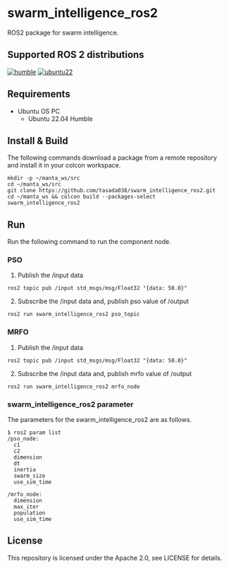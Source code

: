 # swarm_intelligence_ros2
ROS2 package for swarm intelligence.

## Supported ROS 2 distributions

[![humble][humble-badge]][humble]
[![ubuntu22][ubuntu22-badge]][ubuntu22]

## Requirements
- Ubuntu OS PC
  - Ubuntu 22.04 Humble

## Install & Build
The following commands download a package from a remote repository and install it in your colcon workspace.

```sh: Terminal
mkdir -p ~/manta_ws/src
cd ~/manta_ws/src
git clone https://github.com/tasada038/swarm_intelligence_ros2.git
cd ~/manta_ws && colcon build --packages-select swarm_intelligence_ros2
```

## Run
Run the following command to run the component node.

### PSO
1. Publish the /input data
```sh: Terminal
ros2 topic pub /input std_msgs/msg/Float32 "{data: 50.0}"
```

2. Subscribe the /input data and, publish pso value of /output
```sh: Terminal
ros2 run swarm_intelligence_ros2 pso_topic
```

### MRFO
1. Publish the /input data
```sh: Terminal
ros2 topic pub /input std_msgs/msg/Float32 "{data: 50.0}"
```

2. Subscribe the /input data and, publish mrfo value of /output
```sh: Terminal
ros2 run swarm_intelligence_ros2 mrfo_node
```

### swarm_intelligence_ros2 parameter
The parameters for the swarm_intelligence_ros2 are as follows.
```
$ ros2 param list
/pso_node:
  c1
  c2
  dimension
  dt
  inertia
  swarm_size
  use_sim_time

/mrfo_node:
  dimension
  max_iter
  population
  use_sim_time
```

## License
This repository is licensed under the Apache 2.0, see LICENSE for details.

[humble-badge]: https://img.shields.io/badge/-HUMBLE-orange?style=flat-square&logo=ros
[humble]: https://docs.ros.org/en/humble/index.html

[ubuntu22-badge]: https://img.shields.io/badge/-UBUNTU%2022%2E04-blue?style=flat-square&logo=ubuntu&logoColor=white
[ubuntu22]: https://releases.ubuntu.com/jammy/
